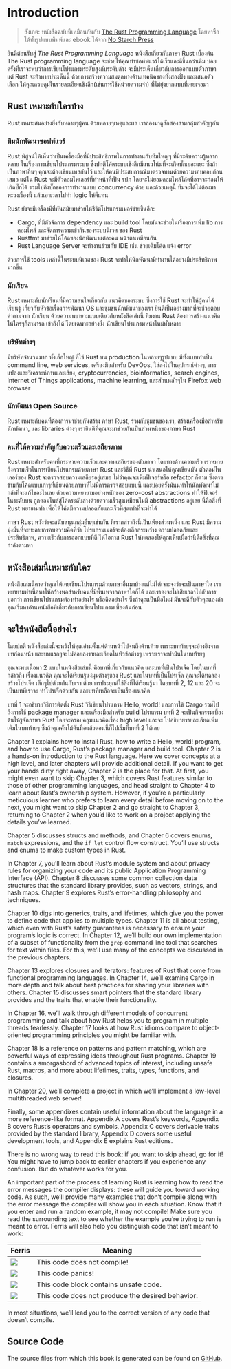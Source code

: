 # Introduction

> สังเกต: หนังสือฉบับนี้เหมือนกันกับ [The Rust Programming
> Language][nsprust] โดยหาซื้อได้ทั้งรูปแบบพิมพ์และ ebook ได้จาก [No Starch
> Press][nsp]

[nsprust]: https://nostarch.com/rust
[nsp]: https://nostarch.com/

ยินดีต้อนรับสู่ *The Rust Programming Language* หนังสือเกี่ยวกับภาษา Rust เบื้องต้น
The Rust programming language จะช่วยให้คุณทำซอท์ฟแวร์ได้เร็วและดีขึ้นกว่าเดิม
บ่อยครั้งที่เราจะพบว่าการเขียนโปรแกรมระดับสูงกับระดับล่าง จะมีประเด็นเกี่ยวกับการออกแบบตัวภาษา
แต่ Rust จะท้าทายประเด็นนี้ ด้วยการสร้างความสมดุลทางด้านเทคนิคของทั้งสองฝั่ง และเสนอตัวเลือก
ให้คุณควบคุมในรายละเอียดเชิงลึก(เช่นการใช้หน่วยความจำ) ที่ไม่ยุ่งยากแบบที่เคยเจอมา

## Rust เหมาะกับใครบ้าง

Rust เหมาะสมอย่างยิ่งกับหลายๆผู้คน ด้วยหลายๆเหตุและผล เราลองมาดูสักสองสามกลุ่มสำคัญๆกัน

### ทีมนักพัฒนาซอฟท์แวร์

Rust พิสูจน์ให้เห็นว่าเป็นเครื่องมือที่มีประสิทธิภาพในการทำงานกับทีมใหญ่ๆ ที่มีระดับความรู้หลากหลาย
ในเรื่องการเขียนโปรแกรมระบบ ซึ่งปกติโค้ดระบบเชิงลึกมีแนวโน้มที่จะเกิดบั๊กเยอะแยะ ซึ่งถ้าเป็นภาษาอื่นๆ
คุณจะต้องเขียนเทสกันไว้ และให้คนมีประสบการณ์มาตรวจทานด้วยความรอบคอบก่อนเสมอ
แต่ใน Rust จะมีตัวคอมไพเลอร์ที่ทำหน้าที่เป็น รปภ โดยจะไม่ยอมคอมไพล์โค้ดที่อาจจะก่อนให้เกิดบั๊กได้
รวมไปถึงบั๊กของการทำงานแบบ concurrency ด้วย และด้วยเหตุนี้ ทีมจะได้ไม่ต้องมาพะวงเรื่องนี้
แล้วเอาเวลาไปทำ logic ให้ดีแทน

Rust ยังจะมีเครื่องมีที่ทันสมัยมาช่วยให้ชีวิตโปรแกรมเมอร์ง่ายขึ้นอีก:

* Cargo, ที่มีตัวจัดการ dependency และ build tool โดยมันจะช่วยในเรื่องการเพิ่ม lib
  การคอมไพล์ และจัดการความเข้ากันของระบบนิเวศ ของ Rust
* Rustfmt มาช่วยให้โค้ดของนักพัฒนาแต่ละคน หน้าตาเหมือนกัน
* Rust Language Server จะทำงานร่วมกับ IDE เช่น ช่วยเติมโค้ด แจ้ง error

ด้วยการใช้ tools เหล่านี้ในระบบนิเวศของ Rust จะทำให้นักพัฒนามีทำงานได้อย่างมีประสิทธิภาพ
มากขึ้น

### นักเรียน

Rust เหมาะกับนักเรียนที่มีความสนใจเกี่ยวกับ แนวคิดของระบบ ซึ่งการใช้ Rust จะทำให้ผู้คนได้เรียนรู้
เกี่ยวกับหัวข้อเรื่องการพัฒนา OS และชุมชนนักพัฒนาของเรา ยินดีเป็นอย่างมากที่จะช่วยตอบคำถามจาก
นักเรียน ด้วยความพยายามแบบเดียวกับหนังสือเล่มนี้ ทีมงาน Rust ต้องการสร้างแนวคิด ให้ใครๆก็สามารถ
เข้าถึงได้ โดยเฉพาะอย่างยิ่ง นักเขียนโปรแกรมหน้าใหม่ทั้งหลาย

### บริษัทต่างๆ

มีบริษัทจำนวนมาก ทั้งเล็กใหญ่ ที่ใช้ Rust บน production ในหลายๆรูปแบบ มีทั้งแบบทำเป็น command line,
web services, เครื่องมือสำหรับ DevOps, ใส่ลงไปในอุปกรณ์ต่างๆ, การแปลงและวิเคราะห์ภาพและเสียง,
cryptocurrencies, bioinformatics, search engines, Internet of Things applications, machine
learning, และส่วนหลักๆใน Firefox web browser

### นักพัฒนา Open Source

Rust เหมาะกับคนที่ต้องการมาช่วยกันสร้าง ภาษา Rust, ร่วมกับชุมชนของเรา, สร้างเครื่องมือสำหรับนักพัฒนา,
และ libraries ต่างๆ เรายินดีที่คุณจะมาช่วยกันเป็นส่วนหนึ่งของภาษา Rust

### คนที่ให้ความสำคัญกับความเร็วและเสถียรภาพ

Rust เหมาะสำหรับคนที่กระหายความเร็วและความเสถียรของตัวภาษา โดยทางด้านความเร็ว
เราหมายถึงความเร็วในการเขียนโปรแกรมด้วยภาษา Rust และวิธีที่ Rust นำเสนอให้คุณเขียนมัน
ตัวคอมไพเลอร์ของ Rust จะตรวจสอบความเสถียรอยู่เสมอ ไม่ว่าคุณจะเพิ่มฟีเจอร์หรือ refactor ก็ตาม
ซึ่งตรงข้ามกับโค้ดแบบเก่าๆที่เขียนด้วยภาษาที่ไม่มีการตรวจสอบแบบนี้ และบ่อยครั้งมันนทำให้นักพัฒนาไม่
กล้าที่จะแก้ไขอะไรเลย ด้วยความพยายามอย่างหนักของ zero-cost abstractions ทำให้ฟีเจอร์
ในระดับบน ถูกคอมไพล์สู่โค้ดระดับล่างด้วยความเร็วสูงเหมือนไม่มี abstractions อยู่เลย นี่คือสิ่งที่
Rust พยายามทำ เพื่อให้โค้ดมีความปลอดภัยและเร็วที่สุดเท่าที่จะทำได้

ภาษา Rust หวังว่าจะสนับสนุนกลุ่มอื่นๆเช่นกัน ที่เรากล่าวถึงนี้เป็นเพียงส่วนหนึ่ง และ Rust มีความ
มุ่งมั่นที่จะทะลายกรอบความคิดที่ว่า โปรแกรมเมอร์จะต้องเลือกระหว่าง ความปลอดภัยและประสิทธิภาพ,
ความเร็วกับการออกแบบที่ดี ให้โอกาส Rust ให้ทดลองให้คุณเห็นเผื่อว่านี่คือสิ่งที่คุณกำลังตามหา

## หนังสือเล่มนี้เหมาะกับใคร

หนังสือเล่มนี้คาดว่าคุณได้เคยเขียนโปรแกรมด้วยภาษาอื่นมาบ้างแต่ไม่ได้เจาะจงว่าจะเป็นภาษาใด
เราพยายามทำเนื้อหาให้กว้างพอสำหรับคนที่มีพื้นเพจากภาษาใดก็ได้ และเราคงจะไม่เสียเวลาไปกับการ
บอกว่า การเขียนโปรแกรมต้องทำอย่างไร หรือคิดอย่างไร ซึ่งถ้าคุณเป็นมือใหม่ มันจะดีกับตัวคุณเองถ้า
คุณเริ่มหาอ่านหนังสือที่เกี่ยวกับการเขียนโปรแกรมเบื้องต้นก่อน

## จะใช้หนังสือนี้อย่างไร

โดยปกติ หนังสือเล่มนี้จะหวังให้คุณอ่านตั้งแต่ด้านหน้าไปจนถึงด้านท้าย เพราะบทท้ายๆจะอ้างอิงจาก
บทก่อนหน้า และบทแรกๆจะไม่ค่อยลงรายละเอียดในหัวข้อต่างๆ เพราะเราจะทำมันในบทท้ายๆ

คุณจะพบเนื้อหา 2 แบบในหนังสือเล่มนี้ คือบทที่เกี่ยวกับแนวคิด และบทที่เป็นโปรเจ็ค โดยในบทที่กล่าวถึง
เรื่องแนวคิด คุณจะได้เรียนรู้แง่มุมต่างๆของ Rust และในบทที่เป็นโปรเจ็ค คุณจะได้ทดลองสร้างโปรเจ็ค
เล็กๆไปด้วยกันกับเรา ด้วยการประยุกต์ใช้สิ่งที่ได้เรียนรู้มา โดยบทที่ 2, 12 และ 20 จะเป็นบทที่เราจะ
ทำโปรเจ็คด้วยกัน และบทที่เหลือจะเป็นเรื่องแนวคิด

บทที่ 1 จะอธิบายวิธีการติดตั้ง Rust วิธีเขียนโปรแกรม Hello, world! และการใช้ Cargo รวมไป
ถึงการใช้ package manager และเครื่องมือสำหรับ build โปรแกรม
บทที่ 2 จะเป็นกิจกรรมเบื้องต้นให้รู้จักภาษา Rust โดยจะครอบคลุมแนวคิดเรื่อง high level และจะ
ไปอธิบายรายละเอียดเพิ่มเติมในบทท้ายๆ ซึ่งถ้าคุณคันไม้คันมือแล้วตอนนี้ก็ไปเริ่มที่บทที่ 2 ได้เลย

Chapter 1 explains how to install Rust, how to write a Hello, world! program,
and how to use Cargo, Rust’s package manager and build tool. Chapter 2 is a
hands-on introduction to the Rust language. Here we cover concepts at a high
level, and later chapters will provide additional detail. If you want to get
your hands dirty right away, Chapter 2 is the place for that. At first, you
might even want to skip Chapter 3, which covers Rust features similar to those
of other programming languages, and head straight to Chapter 4 to learn about
Rust’s ownership system. However, if you’re a particularly meticulous learner
who prefers to learn every detail before moving on to the next, you might want
to skip Chapter 2 and go straight to Chapter 3, returning to Chapter 2 when
you’d like to work on a project applying the details you’ve learned.

Chapter 5 discusses structs and methods, and Chapter 6 covers enums, `match`
expressions, and the `if let` control flow construct. You’ll use structs and
enums to make custom types in Rust.

In Chapter 7, you’ll learn about Rust’s module system and about privacy rules
for organizing your code and its public Application Programming Interface
(API). Chapter 8 discusses some common collection data structures that the
standard library provides, such as vectors, strings, and hash maps. Chapter 9
explores Rust’s error-handling philosophy and techniques.

Chapter 10 digs into generics, traits, and lifetimes, which give you the power
to define code that applies to multiple types. Chapter 11 is all about testing,
which even with Rust’s safety guarantees is necessary to ensure your program’s
logic is correct. In Chapter 12, we’ll build our own implementation of a subset
of functionality from the `grep` command line tool that searches for text
within files. For this, we’ll use many of the concepts we discussed in the
previous chapters.

Chapter 13 explores closures and iterators: features of Rust that come from
functional programming languages. In Chapter 14, we’ll examine Cargo in more
depth and talk about best practices for sharing your libraries with others.
Chapter 15 discusses smart pointers that the standard library provides and the
traits that enable their functionality.

In Chapter 16, we’ll walk through different models of concurrent programming
and talk about how Rust helps you to program in multiple threads fearlessly.
Chapter 17 looks at how Rust idioms compare to object-oriented programming
principles you might be familiar with.

Chapter 18 is a reference on patterns and pattern matching, which are powerful
ways of expressing ideas throughout Rust programs. Chapter 19 contains a
smorgasbord of advanced topics of interest, including unsafe Rust, macros, and
more about lifetimes, traits, types, functions, and closures.

In Chapter 20, we’ll complete a project in which we’ll implement a low-level
multithreaded web server!

Finally, some appendixes contain useful information about the language in a
more reference-like format. Appendix A covers Rust’s keywords, Appendix B
covers Rust’s operators and symbols, Appendix C covers derivable traits
provided by the standard library, Appendix D covers some useful development
tools, and Appendix E explains Rust editions.

There is no wrong way to read this book: if you want to skip ahead, go for it!
You might have to jump back to earlier chapters if you experience any
confusion. But do whatever works for you.

<span id="ferris"></span>

An important part of the process of learning Rust is learning how to read the
error messages the compiler displays: these will guide you toward working code.
As such, we’ll provide many examples that don’t compile along with the error
message the compiler will show you in each situation. Know that if you enter
and run a random example, it may not compile! Make sure you read the
surrounding text to see whether the example you’re trying to run is meant to
error. Ferris will also help you distinguish code that isn’t meant to work:

| Ferris                                                                 | Meaning                                          |
|------------------------------------------------------------------------|--------------------------------------------------|
| <img src="img/ferris/does_not_compile.svg" class="ferris-explain"/>    | This code does not compile!                      |
| <img src="img/ferris/panics.svg" class="ferris-explain"/>              | This code panics!                                |
| <img src="img/ferris/unsafe.svg" class="ferris-explain"/>              | This code block contains unsafe code.            |
| <img src="img/ferris/not_desired_behavior.svg" class="ferris-explain"/>| This code does not produce the desired behavior. |

In most situations, we’ll lead you to the correct version of any code that
doesn’t compile.

## Source Code

The source files from which this book is generated can be found on
[GitHub][book].

[book]: https://github.com/rust-lang/book/tree/master/src
